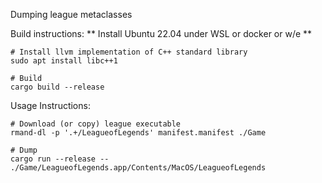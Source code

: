 Dumping league metaclasses


Build instructions:
** Install Ubuntu 22.04 under WSL or docker or w/e **
```
# Install llvm implementation of C++ standard library
sudo apt install libc++1

# Build
cargo build --release
```

Usage Instructions:
```
# Download (or copy) league executable
rmand-dl -p '.+/LeagueofLegends' manifest.manifest ./Game

# Dump
cargo run --release -- ./Game/LeagueofLegends.app/Contents/MacOS/LeagueofLegends
```
